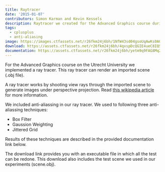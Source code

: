 ```yaml
---
title: Raytracer
date: '2015-01-07'
contributors: Simon Karman and Kevin Kessels
description: Raytracer we created for the Advanced Graphics course during my master
tags:
  - cplusplus
  - anti-aliasing
image: https://images.ctfassets.net/r26fkm24j6bh/1NfW43sd04gsoUqAwKs0AO/96cce14377b5824b15df0a1c9fdcf896/raytracer.png
download: https://assets.ctfassets.net/r26fkm24j6bh/4qxspDcQGIE4ueC8IQSIG0/bdadfeb24822d895c27785455d36a4f4/raytracer.zip
documentation: https://assets.ctfassets.net/r26fkm24j6bh/yetm9q9FAG8Mq2MyAUkeQ/29208a0ac94c5117230db559c0b0306f/raytracer.pdf
---
```


For the Advanced Graphics course on the Utrecht University we implemented a ray tracer. This ray tracer can render an imported scene (.obj file).

A ray tracer works by shooting view rays through the imported scene to generate images under perspective projection. Read [this wikipedia article](https://en.wikipedia.org/wiki/Ray_tracing_%28graphics%29) for more information.

We included anti-aliassing in our ray tracer. We used to following three anti-aliassing techniques:
- Box Filter
- Gaussion Weighting
- Jittered Grid

Results of these techniques are described in the provided documentation link below.

The download link provides you with an executable file in which all the test can be redone. This download also includes the test scene we used in our experiments (scene.obj).
